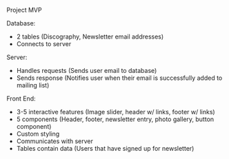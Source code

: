 Project MVP

Database:
- 2 tables (Discography, Newsletter email addresses)
- Connects to server

Server:
- Handles requests (Sends user email to database)
- Sends response (Notifies user when their email is successfully added to mailing list)

Front End:
- 3-5 interactive features (Image slider, header w/ links, footer w/ links)
- 5 components (Header, footer, newsletter entry, photo gallery, button component)
- Custom styling
- Communicates with server
- Tables contain data (Users that have signed up for newsletter)
